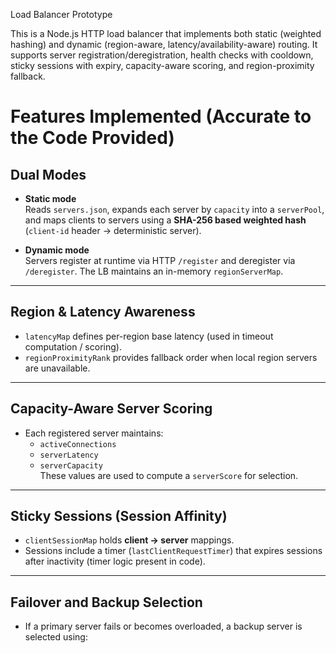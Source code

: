 Load Balancer Prototype

This is a Node.js HTTP load balancer that implements both static (weighted hashing) and dynamic (region-aware, latency/availability-aware) routing. It supports server registration/deregistration, health checks with cooldown, sticky sessions with expiry, capacity-aware scoring, and region-proximity fallback.


# Features Implemented (Accurate to the Code Provided)

## Dual Modes

- **Static mode**  
  Reads `servers.json`, expands each server by `capacity` into a `serverPool`, and maps clients to servers using a **SHA-256 based weighted hash** (`client-id` header → deterministic server).

- **Dynamic mode**  
  Servers register at runtime via HTTP `/register` and deregister via `/deregister`. The LB maintains an in-memory `regionServerMap`.

---

## Region & Latency Awareness

- `latencyMap` defines per-region base latency (used in timeout computation / scoring).
- `regionProximityRank` provides fallback order when local region servers are unavailable.

---

## Capacity-Aware Server Scoring

- Each registered server maintains:
  - `activeConnections`
  - `serverLatency`
  - `serverCapacity`  
  These values are used to compute a `serverScore` for selection.

---

## Sticky Sessions (Session Affinity)

- `clientSessionMap` holds **client → server** mappings.
- Sessions include a timer (`lastClientRequestTimer`) that expires sessions after inactivity (timer logic present in code).

---

## Failover and Backup Selection

- If a primary server fails or becomes overloaded, a backup server is selected using:

